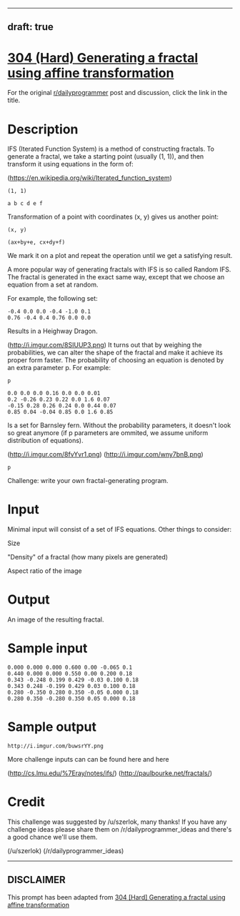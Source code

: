 ---
draft: true
----

# [304 (Hard) Generating a fractal using affine transformation](https://www.reddit.com/r/dailyprogrammer/comments/5xaoxb/20170303_challenge_304_hard_generating_a_fractal/)

For the original [r/dailyprogrammer](https://www.reddit.com/r/dailyprogrammer/) post and discussion, click the link in the title.

# Description
IFS (Iterated Function System) is a method of constructing fractals. To generate a fractal, we take a starting point (usually (1, 1)), and then transform it using equations in the form of:

(https://en.wikipedia.org/wiki/Iterated_function_system)

```
(1, 1)
```

```
a b c d e f
```
Transformation of a point with coordinates (x, y) gives us another point:


```
(x, y)
```

```
(ax+by+e, cx+dy+f)
```
We mark it on a plot and repeat the operation until we get a satisfying result.

A more popular way of generating fractals with IFS is so called Random IFS. The fractal is generated in the exact same way, except that we choose an equation from a set at random.

For example, the following set:


```
-0.4 0.0 0.0 -0.4 -1.0 0.1
0.76 -0.4 0.4 0.76 0.0 0.0
```
Results in a Heighway Dragon.

(http://i.imgur.com/8SIUUP3.png)
It turns out that by weighing the probabilities, we can alter the shape of the fractal and make it achieve its proper form faster. The probability of choosing an equation is denoted by an extra parameter p. For example:


```
p
```

```
0.0 0.0 0.0 0.16 0.0 0.0 0.01
0.2 -0.26 0.23 0.22 0.0 1.6 0.07
-0.15 0.28 0.26 0.24 0.0 0.44 0.07
0.85 0.04 -0.04 0.85 0.0 1.6 0.85
```
Is a set for Barnsley fern. Without the probability parameters, it doesn't look so great anymore (if p parameters are ommited, we assume uniform distribution of equations).

(http://i.imgur.com/8fvYvr1.png)
(http://i.imgur.com/wny7bnB.png)

```
p
```
Challenge: write your own fractal-generating program.

# Input
Minimal input will consist of a set of IFS equations. Other things to consider:

Size

"Density" of a fractal (how many pixels are generated) 

Aspect ratio of the image

# Output
An image of the resulting fractal.

# Sample input

```
0.000 0.000 0.000 0.600 0.00 -0.065 0.1
0.440 0.000 0.000 0.550 0.00 0.200 0.18
0.343 -0.248 0.199 0.429 -0.03 0.100 0.18
0.343 0.248 -0.199 0.429 0.03 0.100 0.18
0.280 -0.350 0.280 0.350 -0.05 0.000 0.18
0.280 0.350 -0.280 0.350 0.05 0.000 0.18
```
# Sample output

```
http://i.imgur.com/buwsrYY.png
```
More challenge inputs can can be found here and here

(http://cs.lmu.edu/%7Eray/notes/ifs/)
(http://paulbourke.net/fractals/)
# Credit
This challenge was suggested by /u/szerlok, many thanks! If you have any challenge ideas please share them on /r/dailyprogrammer_ideas and there's a good chance we'll use them. 

(/u/szerlok)
(/r/dailyprogrammer_ideas)

----
## **DISCLAIMER**
This prompt has been adapted from [304 [Hard] Generating a fractal using affine transformation](https://www.reddit.com/r/dailyprogrammer/comments/5xaoxb/20170303_challenge_304_hard_generating_a_fractal/
)
